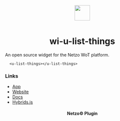 <div align="center">
  <a href="https://netzo.io" target="_blank" >
    <img height="50" src="https://raw.githubusercontent.com/netzoio/plugins/main/plugins/widgets/wi-u-list-things/src/assets/icon.svg" style="margin: 12px 0px">
  </a>

  <h1>wi-u-list-things</h1>
</div>

An open source widget for the Netzo WoT platform.

```showcase
  <u-list-things></u-list-things>
```

### Links

- [App](https://app.netzo.io)
- [Website](https://netzo.io)
- [Docs](https://docs.netzo.io)
- [Hybrids.js](https://hybrids.js.org)

<div align="center">
  <h4>Netzo© Plugin</h4>
</div>
